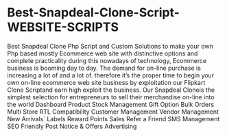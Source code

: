 # Best-Snapdeal-Clone-Script-WEBSITE-SCRIPTS
Best Snapdeal Clone Php Script and Custom Solutions to make your own Php based mostly Ecommerce web site with distinctive options and complete practicality during this nowadays of technology, Ecommerce business is booming day to day. The demand for on-line purchase is increasing a lot of and a lot of. therefore it’s the proper time to begin your own on-line ecommerce web site business by exploitation our Flipkart Clone Scriptand earn high exploit the business. Our Snapdeal Cloneis the simplest selection for entrepreneurs to sell their merchandise on-line into the world
Dashboard
Product
Stock Management
Gift Option
Bulk Orders
Multi Store
RTL Compatibility
Customer Management
Vendor Management
New Arrivals`
Labels
Reward Points
Sales
Refer a Friend
SMS Management
SEO Friendly
Post Notice & Offers
Advertising
